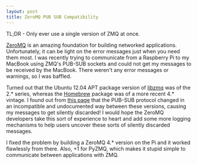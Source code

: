 ```yaml
---
layout: post
title: ZeroMQ PUB SUB Compatibility
---
```


TL;DR - Only ever use a single version of ZMQ at once.

[ZeroMQ](http://zeromq.org) is an amazing foundation for building networked applications. Unfortunately, it can be light on the error messages just when you need them most. I was recently trying to communicate from a Raspberry Pi to my MacBook using ZMQ's PUB-SUB sockets and could not get my messages to be received by the MacBook. There weren't any error messages or warnings, so I was baffled.

Turned out that the Ubuntu 12.04 APT package version of [libzmq](https://launchpad.net/ubuntu/precise/amd64/libzmq-dev/2.1.9-1) was of the 2.* series, whereas the [Homebrew](http://brew.sh) package was of a more recent 4.* vintage. I found out from [this page](http://jaxenter.com/an-introduction-to-scriptable-sockets-with-zeromq-49167.html) that the PUB-SUB protocol changed in an incompatible and undocumented way between these versions, causing my messages to get silently discarded! I would hope the ZeroMQ developers take this sort of experience to heart and add some more logging mechanisms to help users uncover these sorts of silently discarded messages.

I fixed the problem by building a ZeroMQ 4.* version on the Pi and it worked flawlessly from there. Also, +1 for PyZMQ, which makes it stupid simple to communicate between applications with ZMQ.

